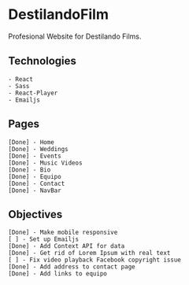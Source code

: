 # DestilandoFilm
Profesional Website for Destilando Films.

## Technologies
    - React
    - Sass
    - React-Player
    - Emailjs


## Pages 
    [Done] - Home
    [Done] - Weddings
    [Done] - Events
    [Done] - Music Videos
    [Done] - Bio
    [Done] - Equipo
    [Done] - Contact
    [Done] - NavBar

## Objectives

    [Done] - Make mobile responsive
    [ ] - Set up Emailjs
    [Done] - Add Context API for data
    [Done] - Get rid of Lorem Ipsum with real text
    [ ] - Fix video playback Facebook copyright issue
    [Done] - Add address to contact page
    [Done] - Add links to equipo
